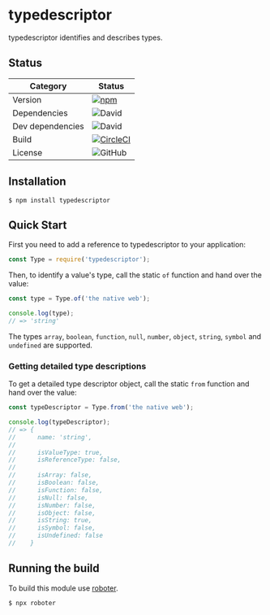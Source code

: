 # typedescriptor

typedescriptor identifies and describes types.

## Status

| Category         | Status                                                                                                                                                   |
| ---------------- | -------------------------------------------------------------------------------------------------------------------------------------------------------- |
| Version          | [![npm](https://img.shields.io/npm/v/typedescriptor)](https://www.npmjs.com/package/typedescriptor)                                                      |
| Dependencies     | ![David](https://img.shields.io/david/thenativeweb/typedescriptor)                                                                                       |
| Dev dependencies | ![David](https://img.shields.io/david/dev/thenativeweb/typedescriptor)                                                                                   |
| Build            | [![CircleCI](https://img.shields.io/circleci/build/github/thenativeweb/typedescriptor)](https://circleci.com/gh/thenativeweb/typedescriptor/tree/master) |
| License          | ![GitHub](https://img.shields.io/github/license/thenativeweb/typedescriptor)                                                                             |

## Installation

```shell
$ npm install typedescriptor
```

## Quick Start

First you need to add a reference to typedescriptor to your application:

```javascript
const Type = require('typedescriptor');
```

Then, to identify a value's type, call the static `of` function and hand over the value:

```javascript
const type = Type.of('the native web');

console.log(type);
// => 'string'
```

The types `array`, `boolean`, `function`, `null`, `number`, `object`, `string`, `symbol` and `undefined` are supported.

### Getting detailed type descriptions

To get a detailed type descriptor object, call the static `from` function and hand over the value:

```javascript
const typeDescriptor = Type.from('the native web');

console.log(typeDescriptor);
// => {
//      name: 'string',
//
//      isValueType: true,
//      isReferenceType: false,
//
//      isArray: false,
//      isBoolean: false,
//      isFunction: false,
//      isNull: false,
//      isNumber: false,
//      isObject: false,
//      isString: true,
//      isSymbol: false,
//      isUndefined: false
//    }
```

## Running the build

To build this module use [roboter](https://www.npmjs.com/package/roboter).

```shell
$ npx roboter
```
